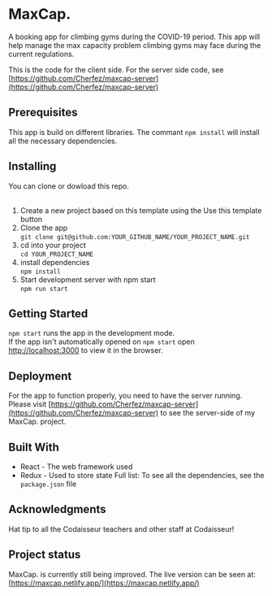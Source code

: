 # MaxCap.

A booking app for climbing gyms during the COVID-19 period. This app will help manage the max capacity problem climbing gyms may face during the current regulations.

This is the code for the client side. For the server side code, see [https://github.com/Cherfez/maxcap-server](https://github.com/Cherfez/maxcap-server)

## Prerequisites

This app is build on different libraries. The commant `npm install` will install all the necessary dependencies.

## Installing

You can clone or dowload this repo. <br/><br/>

1. Create a new project based on this template using the Use this template button <br/>
2. Clone the app <br/>
   `git clone git@github.com:YOUR_GITHUB_NAME/YOUR_PROJECT_NAME.git` <br/>
3. cd into your project <br/>
   `cd YOUR_PROJECT_NAME` <br/>
4. install dependencies <br/>
   `npm install` <br/>
5. Start development server with npm start <br/>
   `npm run start`

## Getting Started

`npm start` runs the app in the development mode. <br/>
If the app isn't automatically opened on `npm start` open [http://localhost:3000](http://localhost:3000) to view it in the browser.

## Deployment

For the app to function properly, you need to have the server running. Please visit [https://github.com/Cherfez/maxcap-server](https://github.com/Cherfez/maxcap-server) to see the server-side of my MaxCap. project.

## Built With

- React - The web framework used
- Redux - Used to store state
  Full list:
  To see all the dependencies, see the `package.json` file

## Acknowledgments

Hat tip to all the Codaisseur teachers and other staff at Codaisseur!

## Project status

MaxCap. is currently still being improved. The live version can be seen at: <br/>
[https://maxcap.netlify.app/](https://maxcap.netlify.app/)

